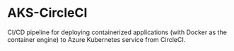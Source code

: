 # AKS-CircleCI

CI/CD pipeline for deploying containerized applications (with Docker as the container engine) to Azure Kubernetes service from CircleCI.
